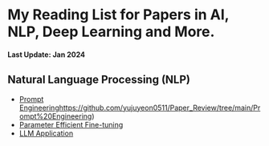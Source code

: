 # My Reading List for Papers in AI, NLP, Deep Learning and More.

#### Last Update: Jan 2024

## Natural Language Processing (NLP)

 - [Prompt Engineering](https://github.com/yujuyeon0511/Paper_Review/tree/main/Prompt%20Engineering)https://github.com/yujuyeon0511/Paper_Review/tree/main/Prompt%20Engineering)
 - [Parameter Efficient Fine-tuning](https://github.com/yujuyeon0511/Paper_Review/tree/main/Parameter%20Efficient%20Fine-tuning)
 - [LLM Application](https://github.com/yujuyeon0511/Paper_Review/tree/main/LLM%20Application)
